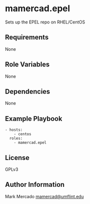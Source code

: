 mamercad.epel
=============

Sets up the EPEL repo on RHEL/CentOS

Requirements
------------

None

Role Variables
--------------

None

Dependencies
------------

None

Example Playbook
----------------

    - hosts:
        - centos
      roles:
        - mamercad.epel

License
-------

GPLv3

Author Information
------------------

Mark Mercado <mamercad@umflint.edu>
